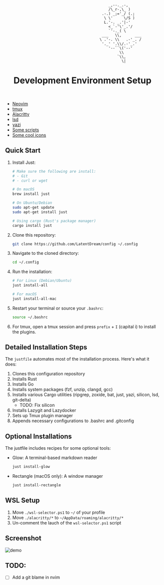 ```
                                               _,--._.-,            
                                               /\_r-,\_ )           
                                            .-.) _;='_/ (.;         
                                             \ \'     \/S )         
                                             L.'-. _.'|-'           
                                               <_`-'\'_.'/          
                                               `'-._( \             
                                            ___   \\,      ___      
                                           \ .'-. \\   .-'_. /      
                                            '._' '.\\/.-'_.'        
                                               '--``\('--'          
                                                    \\              
                                                   `\\,             
                                                     \|             

```
<p align="center">
   <h1 align="center"><b>Development Environment Setup</b></h1>
   <p align="center">
      <br />
      <!--<a href="https://latent.blog"><strong>By Gui »</strong></a>-->
  </p>
</p> 

- [Neovim](./nvim/)
- [tmux](./.tmux.conf)
- [Alacritty](./alacritty/)
- [lsd](./lsd/)
- [yazi](./yazi/)
- [Some scripts](./scripts/)
- [Some cool icons](./assets/)

## Quick Start

1. Install Just:
   ```bash
   # Make sure the following are install:
   # - Git
   # - curl or wget

   # On macOS
   brew install just

   # On Ubuntu/Debian
   sudo apt-get update
   sudo apt-get install just

   # Using cargo (Rust's package manager)
   cargo install just
   ```

2. Clone this repository:
   ```bash
   git clone https://github.com/LatentDream/config ~/.config
   ```

3. Navigate to the cloned directory:
   ```bash
   cd ~/.config
   ```

4. Run the installation:
   ```bash
   # For Linux (Debian/Ubuntu)
   just install-all

   # For macOS
   just install-all-mac
   ```

5. Restart your terminal or source your `.bashrc`:
   ```bash
   source ~/.bashrc
   ```

6. For tmux, open a tmux session and press `prefix` + `I` (capital i) to install the plugins.

## Detailed Installation Steps

The `justfile` automates most of the installation process. Here's what it does:

1. Clones this configuration repository
2. Installs Rust
3. Installs Go
5. Installs system packages (fzf, unzip, clangd, gcc)
4. Installs various Cargo utilities (ripgrep, zoxide, bat, just, yazi, silicon, lsd, git-delta)
   - TODO: Fix silicon
6. Installs Lazygit and Lazydocker
7. Sets up Tmux plugin manager
8. Appends necessary configurations to .bashrc and .gitconfig

## Optional Installations

The justfile includes recipes for some optional tools:

- Glow: A terminal-based markdown reader
  ```bash
  just install-glow
  ```

- Rectangle (macOS only): A window manager
  ```bash
  just install-rectangle
  ```

## WSL Setup

1. Move `./wsl-selector.ps1` to `~/` of your profile
2. Move `./alacritty/*` to `~/AppData/roaming/alacritty/*`
3. Un-comment the lauch of the `wsl-selector.ps1` script

## Screenshot

![demo](./demo.png)

## TODO:
- [ ] Add a git blame in nvim
